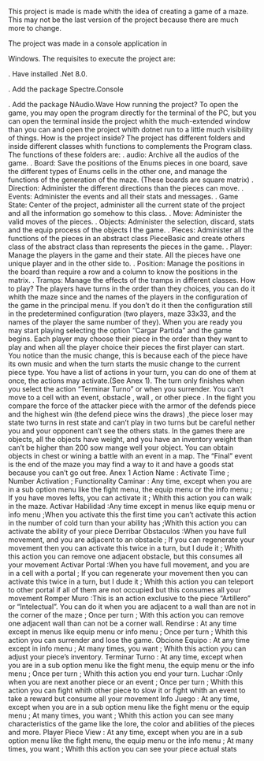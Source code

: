 This project is made is made whith the idea of creating a game of a maze. This may not be the last version of the project because there are much more to change. 

The project was made in a console application in 

Windows. The requisites to execute the project are:

. Have installed .Net 8.0.

. Add the package Spectre.Console 

. Add the package NAudio.Wave
How running the project?
To open the game, you may open the program directly for the terminal of the PC, but you can open the terminal inside the project whith the much-extended window than you can and open the project whith dotnet run to a little much visibility of things.
 How is the project inside?
The project has different folders and inside different classes whith functions to complements the Program class. The functions of these folders are:
. audio: Archive all the audios of the game.
. Board: Save the positions of the Enums pieces in one board, save the different types of Enums cells in the other one, and manage the functions of the generation of the maze. (These boards are square matrix) 
. Direction: Administer the different directions than the pieces can move.
. Events: Administer the events and all their stats and messages.
. Game State: Center of the project, administer all the current state of the project and all the information go somehow to this class.
. Move: Administer the valid moves of the pieces.
. Objects: Administer the selection, discard, stats and the equip process of the objects I the game.
. Pieces: Administer all the functions of the pieces in an abstract class PieceBasic and create others class of the abstract class than represents the pieces in the game.
. Player: Manage the players in the game and their state. All the pieces have one unique player and in the other side to.
. Position: Manage the positions in the board than require a row and a column to know the positions in the matrix.
. Tramps: Manage the effects of the tramps in different classes.
 How to play?
 The players have turns in the order than they choices, you can do it whith the maze since and the names of the players in the configuration of the game in the principal menu. If you don’t do it then the
 configuration still in the predetermined configuration (two players, maze 33x33, and the names of the player the same number of they). When you are ready you may start playing selecting the option 
 ‘’Cargar Partida” and the game begins. Each player may choose their piece in the order than they want to play and when all the player choice their pieces the first player can start. You notice than the music
 change, this is because each of the piece have its own music and when the turn starts the music change to the current piece type. You have a list of actions in your turn, you can do one of them at once, 
 the actions may activate.(See Anex 1). The turn only finishes when you select the action “Terminar Turno” or when you surrender. You can’t move to a cell with an event, obstacle , wall , or other piece .
 In the fight you compare the force of the attacker piece with the armor of the defends piece and the highest win (the defend piece wins the draws) ,the piece loser may state two turns in rest state and can’t
 play in two turns but be careful nether you and your opponent can’t see the others stats. In the games there are objects, all the objects have weight, and you have an inventory weight than can’t be higher than 
 200 sow mange well your object. You can obtain objects in chest or wining a battle with an event in a map. The “Final” event is the end of the maze you may find a way to it and have a goods stat because you 
 can’t go out free. 
Anex 1
Action Name	: Activate Time	; Number Activation	; Functionality
Caminar : Any time, except when you are in a sub option menu like the fight menu, the equip menu or the info menu	; If you have moves lefts, you can activate it ; Whith this action you can walk in the maze.
Activar Habilidad	:Any time except in menus like equip menu or info menu	;When you activate this the first time you can’t activate this action in the number of cold turn than your ability has	;Whith this action
you can activate the ability of your piece
Derribar Obstaculos :When you have full movement, and you are adjacent to an obstacle ;	If you can regenerate your movement then you can activate this twice in a turn, but I dude it ;	Whith this action you can 
remove one adjacent obstacle, but this consumes all your movement
Activar Portal :When you have full movement, and you are in a cell with a portal	; If you can regenerate your movement then you can activate this twice in a turn, but I dude it ;	Whith this action you can
teleport to other portal if all of them are not occupied but this consumes all your movement
Romper Muro :This is an action exclusive to the piece “Artillero” or “Intelectual”. You can do it when you are adjacent to a wall than are not in the corner of the maze ;	Once per turn ;	With this action you can
remove one adjacent wall than can not be a corner wall.
Rendirse :	At any time except in menus like equip menu or info menu	; Once per turn	; Whith this action you can surrender and lose the game.
Obcione Equipo : At any time except in info menu	; At many times, you want ;	Whith this action you can adjust your piece’s inventory.
Terminar Turno : At any time, except when you are in a sub option menu like the fight menu, the equip menu or the info menu	; Once per turn ; Whith this action you end your turn.
Luchar :Only when you are next another piece or an event	; Once per turn	; Whith this action you can fight whith other piece to slow it or fight whith an event to take a reward but consume all your movement 
Info Juego : At any time, except when you are in a sub option menu like the fight menu or the equip menu ; At many times, you want	; Whith this action you can see many characteristics of the game like the lore,
the color and abilities of the pieces and more.
Player Piece View	: At any time, except when you are in a sub option menu like the fight menu, the equip menu or the info menu	; At many times, you want	; Whith this action you can see your piece actual stats
